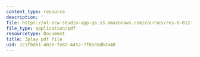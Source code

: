 ```yaml
---
content_type: resource
description: ''
file: https://ol-ocw-studio-app-qa.s3.amazonaws.com/courses/res-6-012-introduction-to-probability-spring-2018/1c3fbd61402efe8244527f8a35db3a40_rFUb1nvh3CQ.pdf
file_type: application/pdf
resourcetype: Document
title: 3play pdf file
uid: 1c3fbd61-402e-fe82-4452-7f8a35db3a40
---
```

